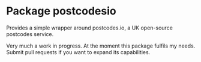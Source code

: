 # Package postcodesio

Provides a simple wrapper around postcodes.io, a UK open-source postcodes service.

Very much a work in progress. At the moment this package fulfils my needs. Submit pull requests if you want to expand its capabilities.

